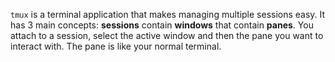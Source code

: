 `tmux` is a terminal application that makes managing multiple sessions easy. It has 3 main concepts: **sessions** contain **windows** that contain **panes**. You attach to a session, select the active window and then the pane you want to interact with. The pane is like your normal terminal.

